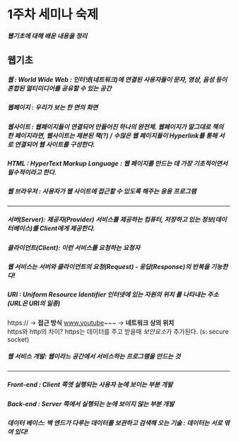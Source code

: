 

1주차 세미나 숙제
======
##### 웹기초에 대해 배운 내용을 정리

웹기초
------
##### 웹 : World Wide Web : 인터넷(네트워크)에 연결된 사용자들이 문자, 영상, 음성 등이 혼합된 멀티미디어를 공유할 수 있는 공간 
##### 웹페이지 : 우리가 보는 한 면의 화면 
##### 웹사이트 : 웹페이지들이 연결되어 만들어진 하나의 완전체. 웹페이지가 말그대로 책의 한 페이지라면, 웹사이트는 제본된 책(?) / 수많은 웹 페이지들이 Hyperlink를 통해 서로 연결되어 웹 사이트를 구성한다. 
##### HTML : HyperText Markup Language : 웹 페이지를 만드는 데 가장 기초적이면서 필수적이라고 한다. 
##### 웹 브라우저 : 사용자가 웹 사이트에 접근할 수 있도록 해주는 응용 프로그램 

------
##### 서버(Server): 제공자(Provider) 서비스를 제공하는 컴퓨터, 저장하고 있는 정보(데이터베이스)를 Client에게 제공한다. 
##### 클라이언트(Client): 이런 서비스를 요청하는 요청자 
##### 웹 서비스는 서버와 클라이언트의 요청(Request) - 응답(Response)의 반복을 기능한다! 
##### URI : Uniform Resource Identifier 인터넷에 있는 **자원의 위치** 를 나타내는 주소 (URL은 URI의 일종)<br>
https:// -> **접근 방식**         www.youtube~~~ -> **네트워크 상의 위치** <br>
https와 http의 차이? https는 데이터를 주고 받을때 *보안요소*가 추가된다. (s: secure socket) <br>

##### 웹 서비스 개발: 웹이라느 공간에서 서비스하는 프로그램을 만드는 것
------
##### Front-end : Client 쪽엣 실행되는 사용자 **눈에 보이는** 부분 개발 <br>
##### Back-end : Server 쪽에서 실행되는 **눈에 보이지 않는** 부분 개발 <br>
##### 데이터 베이스: 백 엔드가 다루는 데이터를 보관하고 검색해 오는 기술 : 데이터는 서로 엮여 있다!
#####
